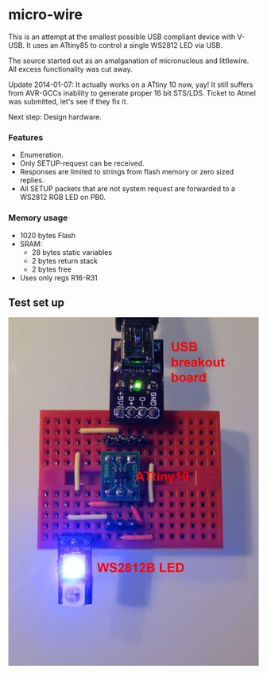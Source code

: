 micro-wire
==========

This is an attempt at the smallest possible USB compliant device with V-USB. It uses an ATtiny85 
to control a single WS2812 LED via USB. 

The source started out as an amalganation of micronucleus and littlewire. All excess functionality was cut away.

Update 2014-01-07: It actually works on a ATtiny 10 now, yay! It still suffers from AVR-GCCs inability to generate proper 16 bit STS/LDS. Ticket to Atmel was submitted, let's see if they fix it.

Next step: Design hardware.

### Features ###
 * Enumeration.
 * Only SETUP-request can be received.
 * Responses are limited to strings from flash memory or zero sized replies.
 * All SETUP packets that are not system request are forwarded to a WS2812 RGB LED on PB0.
 
### Memory usage ###
  * 1020 bytes Flash
  * SRAM:
    + 28 bytes static variables
    + 2 bytes return stack 
    + 2 bytes free
  * Uses only regs R16-R31
 
## Test set up ##
![Front](u-wire-test.jpg)




